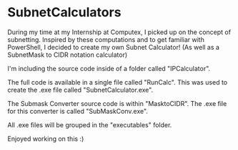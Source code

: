 # SubnetCalculators
During my time at my Internship at Computex, I picked up on the concept of subnetting. Inspired by these computations and to get familiar with PowerShell, I decided to create my own Subnet Calculator! (As well as a SubnetMask to CIDR notation calculator)

I'm including the source code inside of a folder called "IPCalculator".

The full code is available in a single file called "RunCalc". This was used to create the .exe file called "SubnetCalculator.exe".

The Submask Converter source code is within "MasktoCIDR". The .exe file for this converter is called "SubMaskConv.exe".

All .exe files will be grouped in the "executables" folder.

Enjoyed working on this :)
